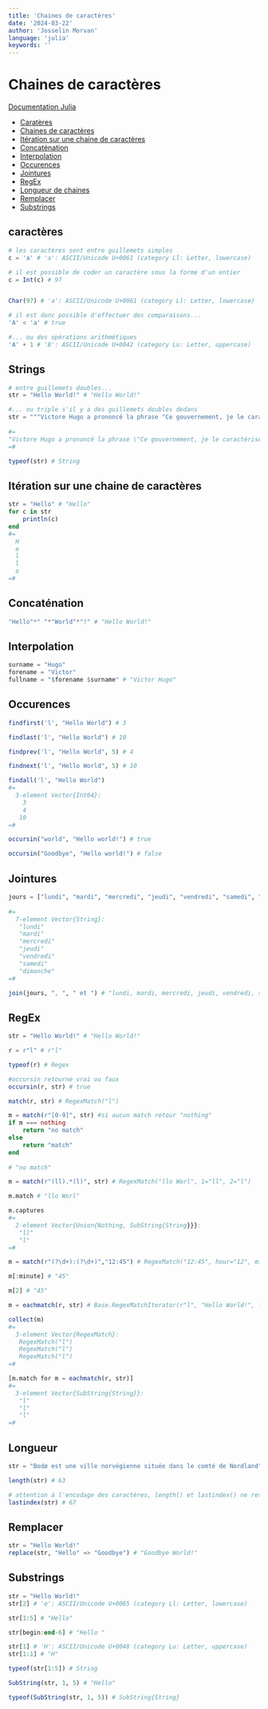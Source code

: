 ```yaml
---
title: 'Chaines de caractères'
date: '2024-03-22'
author: 'Josselin Morvan'
language: 'julia'
keywords: ''
---
```


# Chaines de caractères
[Documentation Julia](https://docs.julialang.org/en/v1/manual/strings/)

- [Caratères](#caracteres)
- [Chaines de caractères](#strings)
- [Itération sur une chaine de caractères](#iteration-sur-une-chaine-de-caracteres)
- [Concaténation](#concaténation)
- [Interpolation](#interpolation)
- [Occurences](#occurences)
- [Jointures](#jointures)
- [RegEx](#regex)
- [Longueur de chaines](#longueur)
- [Remplacer](#remplacer)
- [Substrings](#substrings)

## caractères <a id="caracteres" href="">
```julia
# les caractères sont entre guillemets simples
c = 'a' # 'a': ASCII/Unicode U+0061 (category Ll: Letter, lowercase)

# il est possible de coder un caractère sous la forme d'un entier
c = Int(c) # 97


Char(97) # 'a': ASCII/Unicode U+0061 (category Ll: Letter, lowercase)

# il est donc possible d'effectuer des comparaisons...
'A' < 'a' # true

#... ou des opérations arithmétiques
'A' + 1 # 'B': ASCII/Unicode U+0042 (category Lu: Letter, uppercase)
```

## Strings <a id="strings" href="">

```julia
# entre guillemets doubles...
str = "Hello World!" # "Hello World!"

#... ou triple s'il y a des guillemets doubles dedans
str = """Victore Hugo a prononcé la phrase "Ce gouvernement, je le caractérise d'un mot : la police partout, la justice nulle part" le 17 juillet 1851."""
     
#=
"Victore Hugo a prononcé la phrase \"Ce gouvernement, je le caractérise d'un mot : la police partout, la justice nulle part\" le 17 juillet 1851."
=#

typeof(str) # String
```

## Itération sur une chaine de caractères <a id="iteration-sur-une-chaine-de-caracteres" href="">

```julia
str = "Hello" # "Hello"
for c in str
    println(c)
end
#=
  H
  e
  l
  l
  o
=#   
```

## Concaténation <a id="concaténation" href="">

```julia
"Hello"*" "*"World"*"!" # "Hello World!"
```

## Interpolation <a id="interpolation" href="">

```julia
surname = "Hugo"
forename = "Victor"
fullname = "$forename $surname" # "Victor Hugo"
```

## Occurences <a id="occurences" href="">

```julia
findfirst('l', "Hello World") # 3

findlast('l', "Hello World") # 10

findprev('l', "Hello World", 5) # 4

findnext('l', "Hello World", 5) # 10

findall('l', "Hello World")
#=
  3-element Vector{Int64}:
    3
    4
   10
=#

occursin("world", "Hello world!") # true

occursin("Goodbye", "Hello world!") # false
```

## Jointures <a id="jointures" href="">

```julia
jours = ["lundi", "mardi", "mercredi", "jeudi", "vendredi", "samedi", "dimanche"]
     
#=
  7-element Vector{String}:
   "lundi"
   "mardi"
   "mercredi"
   "jeudi"
   "vendredi"
   "samedi"
   "dimanche"
=#

join(jours, ", ", " et ") # "lundi, mardi, mercredi, jeudi, vendredi, samedi et dimanche"
```

## RegEx <a id="regex" href="">

```julia
str = "Hello World!" # "Hello World!"

r = r"l" # r"l"

typeof(r) # Regex

#occursin retourne vrai ou faux
occursin(r, str) # true

match(r, str) # RegexMatch("l")

m = match(r"[0-9]", str) #si aucun match retour "nothing"
if m === nothing
    return "no match"
else
    return "match"
end
     
# "no match"

m = match(r"(ll).*(l)", str) # RegexMatch("llo Worl", 1="ll", 2="l")

m.match # "llo Worl"

m.captures
#=     
  2-element Vector{Union{Nothing, SubString{String}}}:
   "ll"
   "l"
=#

m = match(r"(?\d+):(?\d+)","12:45") # RegexMatch("12:45", hour="12", minute="45")

m[:minute] # "45"

m[2] # "45"

m = eachmatch(r, str) # Base.RegexMatchIterator(r"l", "Hello World!", false)

collect(m)
#=
  3-element Vector{RegexMatch}:
   RegexMatch("l")
   RegexMatch("l")
   RegexMatch("l")
=#

[m.match for m = eachmatch(r, str)]
#=     
  3-element Vector{SubString{String}}:
   "l"
   "l"
   "l"
=#
```

## Longueur <a id="longueur" href="">

```julia
str = "Bodø est une ville norvégienne située dans le comté de Nordland"

length(str) # 63

# attention à l'encodage des caractères, length() et lastindex() ne retournent pas toujours le même résultat
lastindex(str) # 67
```

## Remplacer <a id="remplacer" href="">

```julia
str = "Hello World!"
replace(str, "Hello" => "Goodbye") # "Goodbye World!"
```

## Substrings <a id="substrings" href="">
```julia
str = "Hello World!"
str[2] # 'e': ASCII/Unicode U+0065 (category Ll: Letter, lowercase)

str[1:5] # "Hello"

str[begin:end-6] # "Hello "

str[1] # 'H': ASCII/Unicode U+0048 (category Lu: Letter, uppercase)
str[1:1] # "H"

typeof(str[1:5]) # String

SubString(str, 1, 5) # "Hello"

typeof(SubString(str, 1, 5)) # SubString{String}
